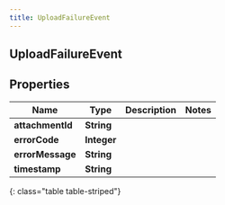 ```yaml
---
title: UploadFailureEvent
---
```

## UploadFailureEvent


## Properties

| Name | Type | Description | Notes |
| ------------ | ------------- | ------------- | ------------- |
| **attachmentId** | <!----><!---->**String**<!----> |  |  |
| **errorCode** | <!----><!---->**Integer**<!----> |  |  |
| **errorMessage** | <!----><!---->**String**<!----> |  |  |
| **timestamp** | <!----><!---->**String**<!----> |  |  |
{: class="table table-striped"}



